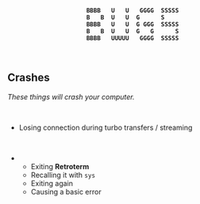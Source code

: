 
<div align = center>
<b>

```
BBBB   U   U   GGGG  SSSSS
B   B  U   U  G      S    
BBBB   U   U  G GGG  SSSSS
B   B  U   U  G   G      S
BBBB   UUUUU   GGGG  SSSSS
```

</b>
</div>

<br>

## Crashes

*These things will crash your computer.*

<br>

- Losing connection during turbo transfers / streaming

<br>

-   - Exiting **Retroterm**
    - Recalling it with `sys`
    - Exiting again 
    - Causing a basic error

